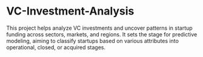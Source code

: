 # VC-Investment-Analysis
This project helps analyze VC investments and uncover patterns in startup funding across sectors, markets, and regions. It sets the stage for predictive modeling, aiming to classify startups based on various attributes into operational, closed, or acquired stages.
